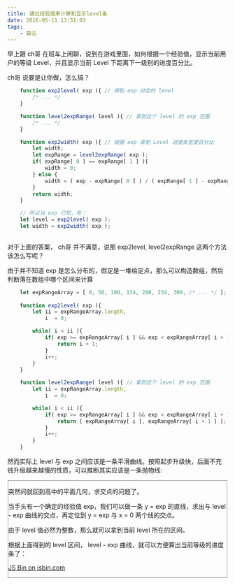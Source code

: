 ```yaml
---
title: 通过经验值来计算和显示level条
date: 2016-05-11 13:51:03
tags:
    - 算法
---
```


早上跟 ch哥 在班车上闲聊，说到在游戏里面，如何根据一个经验值，显示当前用户的等级 Level，并且显示当前 Level 下距离下一级别的进度百分比。

ch哥 说要是让你做，怎么搞？

<!-- more --> 

```javascript
    function exp2level( exp ){ // 得到 exp 对应的 level
        /* ... */ 
    }

    function level2expRange( level ){ // 拿到这个 level 的 exp 范围
        /* ... */
    }

    function exp2width( exp ){ // 根据 exp 拿到 Level 进度条宽度百分比
        let width;
        let expRange = level2expRange( exp );
        if( expRange[ 0 ] == expRange[ 1 ] ){
            width = 0;
        } else {
            width = ( exp - expRange[ 0 ] ) / ( expRange[ 1 ] - expRange[ 0 ] );
        }
        return width;
    }

    // 所以当 exp 已知，有：
    let level = exp2level( exp );
    let width = exp2width( exp );
    
```

对于上面的答案， ch哥 并不满意，说那 exp2level, level2expRange 这两个方法该怎么写呢？

由于并不知道 exp 是怎么分布的，假定是一堆给定点，那么可以构造数组，然后判断落在数组中哪个区间来计算

```javascript
    let expRangeArray = [ 0, 50, 100, 134, 200, 234, 300, /* ... */ ];
    
    function exp2level( exp ){
        let ii = expRangeArray.length,
            i  = 0;

        while( i < ii ){
            if( exp >= expRangeArray[ i ] && exp < expRangeArray[ i + 1 ] ){
                return i + 1;
            }
            i++;
        }
    }

    function level2expRange( level ){ // 拿到这个 level 的 exp 范围
        let ii = expRangeArray.length,
            i  = 0;

        while( i < ii ){
            if( exp >= expRangeArray[ i ] && exp < expRangeArray[ i + 1 ] ){
                return [ expRangeArray[ i ], expRangeArray[ i + 1 ] ];
            }
            i++;
        }
    }
```

然而实际上 level 与 exp 之间应该是一条平滑曲线。按照起步升级快，后面不充钱升级越来越慢的性质，可以推断其实应该是一条抛物线:
<div id="canvas" style="width:500px;position:relative;margin:0 auto;border:1px dotted;"/>
<script>
(function( box ){
    var c = document.createElement( 'canvas' );
    if( !c.getContext ) {
        box.innerHTML = '<img src=""/>';
        return;
    }
	
	var yMax = 300;

    box.appendChild( c );
    c.width = yMax;
    c.height = yMax;

    var cxt = c.getContext("2d");

    function f(x){
        return 0.01 * x * x;
    }
    
    function draw(){
        var step = 0.5, start = 0, end = yMax;
        cxt.moveTo( 0, yMax );
        while( start < end ){
            cxt.lineTo( start, yMax - f( start ) );
            start += step;
        }
    }
    draw();
	
	cxt.fillText("Zem",yMax - 100,20);
	
	cxt.moveTo( 145, yMax );
	cxt.lineTo( 145, 0 );
	
	cxt.moveTo( 130, yMax );
	cxt.lineTo( 130, yMax - 10 );
	cxt.fillText("Ln",120,yMax-20);
	
	cxt.moveTo( 160, yMax );
	cxt.lineTo( 160, yMax - 10 );
	cxt.fillText("Ln+1",160,yMax-20);
	
	cxt.moveTo( 0, 0 );
	cxt.lineTo( 0, yMax );
	cxt.lineTo( yMax, yMax );
	
	cxt.font="16px Georgia";
    cxt.fillText("Exp",10,50);
	cxt.fillText("Level",250,260);
	
	
	
    cxt.stroke();
})( document.getElementById( 'canvas' ) );

</script>

突然间就回到高中的平面几何，求交点的问题了。

当手头有一个确定的经验值 exp，我们可以做一条 y = exp 的直线，求出与 level - exp 曲线的交点，再定位到 y = exp 与 x = 0 两个线的交点。

由于 level 值必然为整数，那么就可以拿到当前 level 所在的区间。

根据上面得到的 level 区间， level - exp 曲线，就可以方便算出当前等级的进度条了：

<a class="jsbin-embed" href="http://jsbin.com/necuti/embed?js,output">JS Bin on jsbin.com</a><script src="http://static.jsbin.com/js/embed.min.js?3.35.12"></script>
